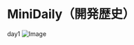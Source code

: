 # MiniDaily（開発歴史）
  day1
![Image](https://github.com/user-attachments/assets/63d27a92-565c-4b3d-b23f-834749da6280)

